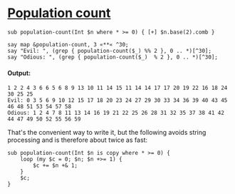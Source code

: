 [1]: http://rosettacode.org/wiki/Population_count

# [Population count][1]

```perl6
sub population-count(Int $n where * >= 0) { [+] $n.base(2).comb }
 
say map &population-count, 3 «**« ^30;
say "Evil: ", (grep { population-count($_) %% 2 }, 0 .. *)[^30];
say "Odious: ", (grep { population-count($_)  % 2 }, 0 .. *)[^30];
```

#### Output:
```
1 2 2 4 3 6 6 5 6 8 9 13 10 11 14 15 11 14 14 17 17 20 19 22 16 18 24 30 25 25
Evil: 0 3 5 6 9 10 12 15 17 18 20 23 24 27 29 30 33 34 36 39 40 43 45 46 48 51 53 54 57 58
Odious: 1 2 4 7 8 11 13 14 16 19 21 22 25 26 28 31 32 35 37 38 41 42 44 47 49 50 52 55 56 59
```


That's the convenient way to write it, but the following avoids string processing and is therefore about twice as fast:

```perl6
sub population-count(Int $n is copy where * >= 0) { 
    loop (my $c = 0; $n; $n +>= 1) { 
        $c += $n +& 1; 
    } 
    $c;
}
```